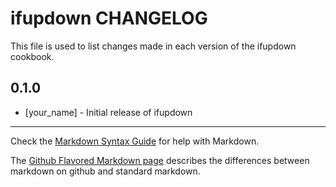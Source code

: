 ifupdown CHANGELOG
==================

This file is used to list changes made in each version of the ifupdown cookbook.

0.1.0
-----
- [your_name] - Initial release of ifupdown

- - -
Check the [Markdown Syntax Guide](http://daringfireball.net/projects/markdown/syntax) for help with Markdown.

The [Github Flavored Markdown page](http://github.github.com/github-flavored-markdown/) describes the differences between markdown on github and standard markdown.
